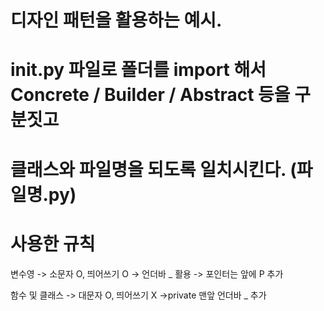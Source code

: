 # 디자인 패턴을 활용하는 예시.
# __init__.py 파일로 폴더를 import 해서 Concrete / Builder / Abstract 등을 구분짓고
# 클래스와 파일명을 되도록 일치시킨다. (파일명.py)

# 사용한 규칙
변수영
-> 소문자 O, 띄어쓰기 O -> 언더바 _ 활용
-> 포인터는 앞에 P 추가

함수 및 클래스
-> 대문자 O, 띄어쓰기 X
->private 맨앞 언더바 _ 추가
